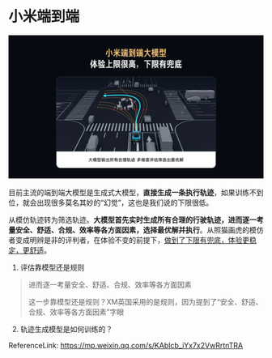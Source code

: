 # 小米端到端

![xiaomi-e2e](../../assets/xiaomi-e2e.webp)

目前主流的端到端大模型是生成式大模型，**直接生成一条执行轨迹**，如果训练不到位，就会出现很多莫名其妙的“幻觉”，这也是我们说的下限很低。

从模仿轨迹转为筛选轨迹。**大模型首先实时生成所有合理的行驶轨迹，进而逐一考量安全、舒适、合规、效率等各方面因素，选择最优解并执行**。从照猫画虎的模仿者变成明辨是非的评判者，在体验不变的前提下，<u>做到了下限有兜底，体验更稳定，更舒适</u>。





1. 评估靠模型还是规则

> 进而逐一考量安全、舒适、合规、效率等各方面因素
>
> 这一步靠模型还是规则？XM英国采用的是规则，因为提到了“安全、舒适、合规、效率等各方面因素”字眼

2. 轨迹生成模型是如何训练的？





ReferenceLink: https://mp.weixin.qq.com/s/KAbIcb_iYx7x2VwRrtnTRA